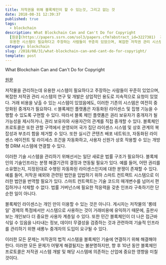 ```yaml
---
title: 저작권을 위해 블록체인이 할 수 있는것, 그리고 없는 것
date: 2018-08-31 12:39:37
published: true
tags:
  - blockchain
description: What Blockchain Can and Can't Do for Copyright
  [원문](https://papers.ssrn.com/sol3/papers.cfm?abstract_id=3227381)  저작물을 관리하는데
  유용한 시스템이 필요하다고 주장하는 사람들이 꾸준히 있었으며, 복잡한 저작권 관리 시스템의 연구 및 개발은 상업적인 용도로 지속적으로...
category: blockchain
slug: /2018/08/31/what-blockchain-can-and-cant-do-for-copyright/
template: post
---
```

What Blockchain Can and Can't Do for Copyright

[원문](https://papers.ssrn.com/sol3/papers.cfm?abstract_id=3227381)

저작물을 관리하는데 유용한 시스템이 필요하다고 주장하는 사람들이 꾸준히 있었으며, 복잡한 저작권 관리 시스템의 연구 및 개발은 상업적인 용도로 지속적으로 요청이 있었다. 거래 비용을 낮출 수 있는 시스템이 있었음에도, 이러한 기존의 시스템은 여전히 중앙화된 중개자가 필요하다. ㄷ블록체인 플랫폼은 자동화된 라이센스 및 집행 기능을 수행할 수 있도록 구현할 수 있다. 따라서 블록 체인 플랫폼은 권리 보유자가 중개자가 될 가능성을 제시하거나, 권리 보유자와 사용자간의 관계를 직접 중개할 수 있다. 블록체인 프로토콜은 또한 관할 구역에서 운영되어 국가 집단 라이센스 시스템 및 상호 관계의 복잡성과 부조리 함을 제거할 수 있다. 또한 실시간 콘텐츠 배포 네트워크, 자동화된 라이센스 에이전트 및 라이세스 조건을 자동화하고, 사용자 신원가 상호 작용할 수 있는 개방형 DRM 시스템에 연결할 수 있다.

이러한 기술 시스템을 관리하기 위해선서는 일단 새로운 법률 구조가 필요하다. 블록체인의 기술인프라는 분쟁 해결기관의 결정과 연동될 필요가 있다. 예를 들어, 어떤 권리를 소유했는지, 지정된대로 수행된 자동화된 라이센스인지에 대한 분쟁이 존재할 수 있다. 예를 들어, 저작권 예외와 관련된 법안을 입법하기 위하 스마트 컨트랙트 시스템으로 이러한 법안을 번역할 필요가 있다. 스마트 컨트랙트는 기술 코드의 매개변수를 넘어서 편집하거나 삭제할 수 없다. 법률 거버넌스에 필요한 적응력을 갖춘 인프라 구축하기란 단순한 일이 아니다.

블록체인 라이센스는 개인 만이 이용할 수 있는 것은 아니다. 게시자는 저작물의 '롱테일' 경제의 특점에서만 시스템으로 사용하는 것이 거래비용에 유익하기 때문에, 출판사보는 개인보다 더 중요한 사용자 계층일 수 있다. 또한 민간 블록체인이 더 나은 접근바식일 수 있음을 나타내는 정보, 데이터 무결성을 검증하는 것과 관련하여 기술적 인프라를 관리하기 위핸 새롱누 중개자의 도입이 요구될 수 있다.  

이러한 모든 문제는 저작권의 법적 시스템을 블록체인 기술에 연결하기 위해 해결해야 한다. 이러한 모든 문제가 어떻게 해결될지는 불분명하지만, 향 후 10년 동안 블록체인 프로토콜은 저작권 시스템 개발 및 해당 시스템에 의존하는 산업에 중요한 영향을 미칠 것이다.